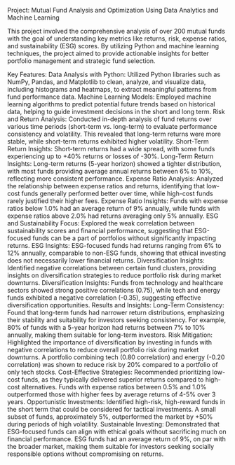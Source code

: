 Project: Mutual Fund Analysis and Optimization Using Data Analytics and Machine Learning

This project involved the comprehensive analysis of over 200 mutual funds with the goal of understanding key metrics like returns, risk, expense ratios, and sustainability (ESG) scores. By utilizing Python and machine learning techniques, the project aimed to provide actionable insights for better portfolio management and strategic fund selection.

Key Features:
Data Analysis with Python: Utilized Python libraries such as NumPy, Pandas, and Matplotlib to clean, analyze, and visualize data, including histograms and heatmaps, to extract meaningful patterns from fund performance data.
Machine Learning Models: Employed machine learning algorithms to predict potential future trends based on historical data, helping to guide investment decisions in the short and long term.
Risk and Return Analysis: Conducted in-depth analysis of fund returns over various time periods (short-term vs. long-term) to evaluate performance consistency and volatility. This revealed that long-term returns were more stable, while short-term returns exhibited higher volatility.
Short-Term Return Insights: Short-term returns had a wide spread, with some funds experiencing up to +40% returns or losses of -30%.
Long-Term Return Insights: Long-term returns (5-year horizon) showed a tighter distribution, with most funds providing average annual returns between 6% to 10%, reflecting more consistent performance.
Expense Ratio Analysis: Analyzed the relationship between expense ratios and returns, identifying that low-cost funds generally performed better over time, while high-cost funds rarely justified their higher fees.
Expense Ratio Insights: Funds with expense ratios below 1.0% had an average return of 9% annually, while funds with expense ratios above 2.0% had returns averaging only 5% annually.
ESG and Sustainability Focus: Explored the weak correlation between sustainability scores and financial performance, suggesting that ESG-focused funds can be a part of portfolios without significantly impacting returns.
ESG Insights: ESG-focused funds had returns ranging from 6% to 12% annually, comparable to non-ESG funds, showing that ethical investing does not necessarily lower financial returns.
Diversification Insights: Identified negative correlations between certain fund clusters, providing insights on diversification strategies to reduce portfolio risk during market downturns.
Diversification Insights: Funds from technology and healthcare sectors showed strong positive correlations (0.75), while tech and energy funds exhibited a negative correlation (-0.35), suggesting effective diversification opportunities.
Results and Insights:
Long-Term Consistency: Found that long-term funds had narrower return distributions, emphasizing their stability and suitability for investors seeking consistency. For example, 80% of funds with a 5-year horizon had returns between 7% to 10% annually, making them suitable for long-term investors.
Risk Mitigation: Highlighted the importance of diversification by investing in funds with negative correlations to reduce overall portfolio risk during market downturns. A portfolio combining tech (0.80 correlation) and energy (-0.20 correlation) was shown to reduce risk by 20% compared to a portfolio of only tech stocks.
Cost-Effective Strategies: Recommended prioritizing low-cost funds, as they typically delivered superior returns compared to high-cost alternatives. Funds with expense ratios between 0.5% and 1.0% outperformed those with higher fees by average returns of 4-5% over 3 years.
Opportunistic Investments: Identified high-risk, high-reward funds in the short term that could be considered for tactical investments. A small subset of funds, approximately 5%, outperformed the market by +50% during periods of high volatility.
Sustainable Investing: Demonstrated that ESG-focused funds can align with ethical goals without sacrificing much on financial performance. ESG funds had an average return of 9%, on par with the broader market, making them suitable for investors seeking socially responsible options without compromising on returns.
